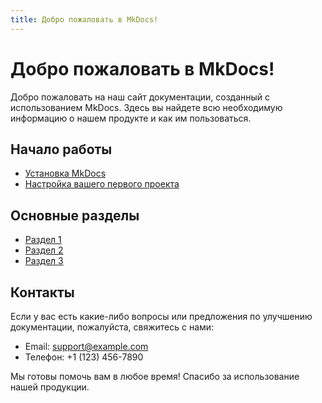 ```yaml
---
title: Добро пожаловать в MkDocs!
---
```


# Добро пожаловать в MkDocs!

Добро пожаловать на наш сайт документации, созданный с использованием MkDocs. Здесь вы найдете всю необходимую информацию о нашем продукте и как им пользоваться.

## Начало работы

- [Установка MkDocs](installation.md)
- [Настройка вашего первого проекта](getting-started.md)

## Основные разделы

- [Раздел 1](section-1.md)
- [Раздел 2](section-2.md)
- [Раздел 3](section-3.md)

## Контакты

Если у вас есть какие-либо вопросы или предложения по улучшению документации, пожалуйста, свяжитесь с нами:

- Email: support@example.com
- Телефон: +1 (123) 456-7890

Мы готовы помочь вам в любое время! Спасибо за использование нашей продукции.
